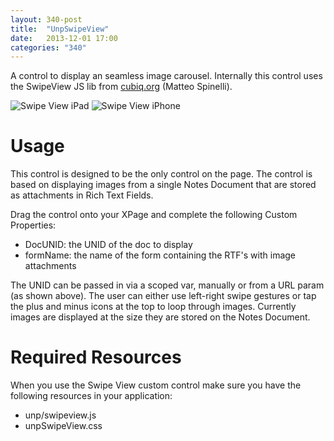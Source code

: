 ```yaml
---
layout: 340-post
title:  "UnpSwipeView"
date:   2013-12-01 17:00
categories: "340"
---
```


A control to display an seamless image carousel. Internally this control uses the SwipeView JS lib from [cubiq.org](http://cubiq.org/swipeview) (Matteo Spinelli).

![Swipe View iPad](http://teamstudio.s3.amazonaws.com/images/swipeview-ipad.png)
![Swipe View iPhone](http://teamstudio.s3.amazonaws.com/images/swipeview-iphone.png)

# Usage
This control is designed to be the only control on the page. The control is based on displaying images from a single Notes Document that are stored as attachments in Rich Text Fields.

Drag the control onto your XPage and complete the following Custom Properties:
* DocUNID: the UNID of the doc to display
* formName: the name of the form containing the RTF's with image attachments 

<script src="https://gist.github.com/whitemx/7528007.js"></script>

The UNID can be passed in via a scoped var, manually or from a URL param (as shown above).
The user can either use left-right swipe gestures or tap the plus and minus icons at the top to loop through images. Currently images are displayed at the size they are stored on the Notes Document.

# Required Resources
When you use the Swipe View custom control make sure you have the following resources in your application:
* unp/swipeview.js
* unpSwipeView.css
